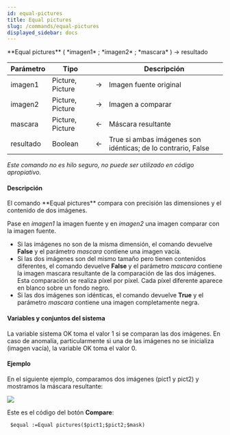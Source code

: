 ```yaml
---
id: equal-pictures
title: Equal pictures
slug: /commands/equal-pictures
displayed_sidebar: docs
---
```


<!--REF #_command_.Equal pictures.Syntax-->**Equal pictures** ( *imagen1* ; *imagen2* ; *mascara* ) -> resultado<!-- END REF-->
<!--REF #_command_.Equal pictures.Params-->
| Parámetro | Tipo |  | Descripción |
| --- | --- | --- | --- |
| imagen1 | Picture, Picture | &#8594;  | Imagen fuente original |
| imagen2 | Picture, Picture | &#8594;  | Imagen a comparar |
| mascara | Picture, Picture | &#8592; | Máscara resultante |
| resultado | Boolean | &#8592; | True si ambas imágenes son idénticas; de lo contrario, False |

<!-- END REF-->

*Este comando no es hilo seguro, no puede ser utilizado en código apropiativo.*


#### Descripción 

<!--REF #_command_.Equal pictures.Summary-->El comando **Equal pictures** compara con precisión las dimensiones y el contenido de dos imágenes.<!-- END REF-->  
  
Pase en *imagen1* la imagen fuente y en *imagen2* una imagen comparar con la imagen fuente. 

* Si las imágenes no son de la misma dimensión, el comando devuelve **False** y el parámetro *mascara* contiene una imagen vacía.
* Si las dos imágenes son del mismo tamaño pero tienen contenidos diferentes, el comando devuelve **False** y el parámetro *mascara* contiene la imagen mascara resultante de la comparación de las dos imágenes. Esta comparación se realiza píxel por píxel. Cada píxel diferente aparece en blanco sobre un fondo negro.
* Si las dos imágenes son idénticas, el comando devuelve **True** y el parámetro *mascara* contiene una imagen completamente negra.

#### Variables y conjuntos del sistema 

La variable sistema OK toma el valor 1 si se comparan las dos imágenes. En caso de anomalía, particularmente si una de las imágenes no se inicializa (imagen vacía), la variable OK toma el valor 0.

#### Ejemplo 

En el siguiente ejemplo, comparamos dos imágenes (pict1 y pict2) y mostramos la máscara resultante:

![](../assets/en/commands/pict847365.fr.png)

Este es el código del botón **Compare**:

```4d
 $equal :=Equal pictures($pict1;$pict2;$mask)
```
